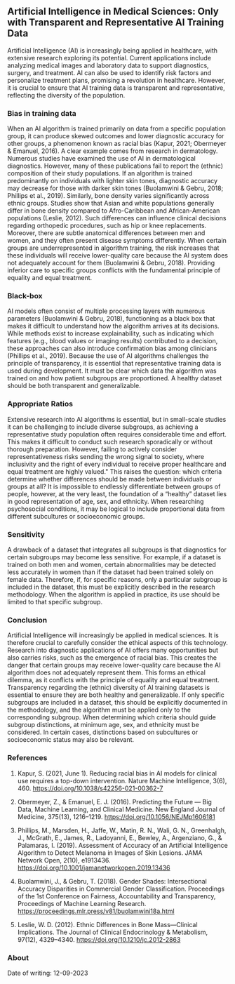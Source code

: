 ## Artificial Intelligence in Medical Sciences: Only with Transparent and Representative AI Training Data

Artificial Intelligence (AI) is increasingly being applied in healthcare, with extensive research exploring its potential. Current applications include analyzing medical images and laboratory data to support diagnostics, surgery, and treatment. AI can also be used to identify risk factors and personalize treatment plans, promising a revolution in healthcare. However, it is crucial to ensure that AI training data is transparent and representative, reflecting the diversity of the population.

### Bias in training data
When an AI algorithm is trained primarily on data from a specific population group, it can produce skewed outcomes and lower diagnostic accuracy for other groups, a phenomenon known as racial bias (Kapur, 2021; Obermeyer & Emanuel, 2016). A clear example comes from research in dermatology. Numerous studies have examined the use of AI in dermatological diagnostics. However, many of these publications fail to report the (ethnic) composition of their study populations. If an algorithm is trained predominantly on individuals with lighter skin tones, diagnostic accuracy may decrease for those with darker skin tones (Buolamwini & Gebru, 2018; Phillips et al., 2019). 
Similarly, bone density varies significantly across ethnic groups. Studies show that Asian and white populations generally differ in bone density compared to Afro-Caribbean and African-American populations (Leslie, 2012). Such differences can influence clinical decisions regarding orthopedic procedures, such as hip or knee replacements.
Moreover, there are subtle anatomical differences between men and women, and they often present disease symptoms differently. When certain groups are underrepresented in algorithm training, the risk increases that these individuals will receive lower-quality care because the AI system does not adequately account for them (Buolamwini & Gebru, 2018). Providing inferior care to specific groups conflicts with the fundamental principle of equality and equal treatment.

### Black-box
AI models often consist of multiple processing layers with numerous parameters (Buolamwini & Gebru, 2018), functioning as a black box that makes it difficult to understand how the algorithm arrives at its decisions. While methods exist to increase explainability, such as indicating which features (e.g., blood values or imaging results) contributed to a decision, these approaches can also introduce confirmation bias among clinicians (Phillips et al., 2019).
Because the use of AI algorithms challenges the principle of transparency, it is essential that representative training data is used during development. It must be clear which data the algorithm was trained on and how patient subgroups are proportioned. A healthy dataset should be both transparent and generalizable.

### Appropriate Ratios
Extensive research into AI algorithms is essential, but in small-scale studies it can be challenging to include diverse subgroups, as achieving a representative study population often requires considerable time and effort. This makes it difficult to conduct such research sporadically or without thorough preparation. However, failing to actively consider representativeness risks sending the wrong signal to society, where inclusivity and the right of every individual to receive proper healthcare and equal treatment are highly valued."
This raises the question: which criteria determine whether differences should be made between individuals or groups at all? It is impossible to endlessly differentiate between groups of people, however, at the very least, the foundation of a “healthy” dataset lies in good representation of age, sex, and ethnicity. When researching psychosocial conditions, it may be logical to include proportional data from different subcultures or socioeconomic groups.

### Sensitivity
A drawback of a dataset that integrates all subgroups is that diagnostics for certain subgroups may become less sensitive. For example, if a dataset is trained on both men and women, certain abnormalities may be detected less accurately in women than if the dataset had been trained solely on female data. Therefore, if, for specific reasons, only a particular subgroup is included in the dataset, this must be explicitly described in the research methodology. When the algorithm is applied in practice, its use should be limited to that specific subgroup.


### Conclusion
Artificial Intelligence will increasingly be applied in medical sciences. It is therefore crucial to carefully consider the ethical aspects of this technology. Research into diagnostic applications of AI offers many opportunities but also carries risks, such as the emergence of racial bias. This creates the danger that certain groups may receive lower-quality care because the AI algorithm does not adequately represent them. This forms an ethical dilemma, as it conflicts with the principle of equality and equal treatment. Transparency regarding the (ethnic) diversity of AI training datasets is essential to ensure they are both healthy and generalizable. If only specific subgroups are included in a dataset, this should be explicitly documented in the methodology, and the algorithm must be applied only to the corresponding subgroup. When determining which criteria should guide subgroup distinctions, at minimum age, sex, and ethnicity must be considered. In certain cases, distinctions based on subcultures or socioeconomic status may also be relevant.

### References

1. Kapur, S. (2021, June 1). Reducing racial bias in AI models for clinical use requires a top-down intervention. Nature Machine Intelligence, 3(6), 460. https://doi.org/10.1038/s42256-021-00362-7

2. Obermeyer, Z., & Emanuel, E. J. (2016). Predicting the Future — Big Data, Machine Learning, and Clinical Medicine. New England Journal of Medicine, 375(13), 1216–1219. https://doi.org/10.1056/NEJMp1606181

3. Phillips, M., Marsden, H., Jaffe, W., Matin, R. N., Wali, G. N., Greenhalgh, J., McGrath, E., James, R., Ladoyanni, E., Bewley, A., Argenziano, G., & Palamaras, I. (2019). Assessment of Accuracy of an Artificial Intelligence Algorithm to Detect Melanoma in Images of Skin Lesions. JAMA Network Open, 2(10), e1913436. https://doi.org/10.1001/jamanetworkopen.2019.13436

4. Buolamwini, J., & Gebru, T. (2018). Gender Shades: Intersectional Accuracy Disparities in Commercial Gender Classification. Proceedings of the 1st Conference on Fairness, Accountability and Transparency, Proceedings of Machine Learning Research. https://proceedings.mlr.press/v81/buolamwini18a.html

5. Leslie, W. D. (2012). Ethnic Differences in Bone Mass—Clinical Implications. The Journal of Clinical Endocrinology & Metabolism, 97(12), 4329–4340. https://doi.org/10.1210/jc.2012-2863

### About
Date of writing: 12-09-2023
